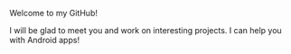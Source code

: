Welcome to my GitHub!

I will be glad to meet you and work on interesting projects.
I can help you with Android apps!

<!---
Sub4ikGG/Sub4ikGG is a ✨ special ✨ repository because its `README.md` (this file) appears on your GitHub profile.
You can click the Preview link to take a look at your changes.
--->
